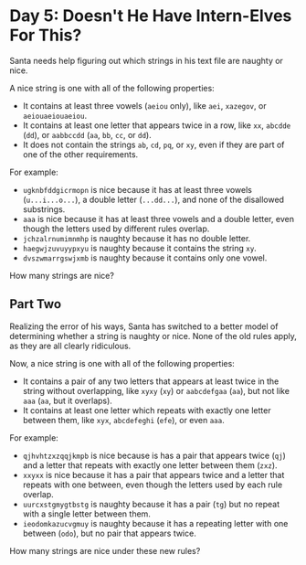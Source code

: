 # Day 5: Doesn't He Have Intern-Elves For This?

Santa needs help figuring out which strings in his text file are naughty or
nice.

A nice string is one with all of the following properties:

- It contains at least three vowels (`aeiou` only), like `aei`, `xazegov`, or
  `aeiouaeiouaeiou`.
- It contains at least one letter that appears twice in a row, like `xx`,
  `abcdde` (`dd`), or `aabbccdd` (`aa`, `bb`, `cc`, or `dd`).
- It does not contain the strings `ab`, `cd`, `pq`, or `xy`, even if they are
  part of one of the other requirements.

For example:

- `ugknbfddgicrmopn` is nice because it has at least three vowels
  (`u...i...o...`), a double letter (`...dd...`), and none of the disallowed
  substrings.
- `aaa` is nice because it has at least three vowels and a double letter, even
  though the letters used by different rules overlap.
- `jchzalrnumimnmhp` is naughty because it has no double letter.
- `haegwjzuvuyypxyu` is naughty because it contains the string `xy`.
- `dvszwmarrgswjxmb` is naughty because it contains only one vowel.

How many strings are nice?


## Part Two

Realizing the error of his ways, Santa has switched to a better model of
determining whether a string is naughty or nice. None of the old rules apply,
as they are all clearly ridiculous.

Now, a nice string is one with all of the following properties:

- It contains a pair of any two letters that appears at least twice in the
  string without overlapping, like `xyxy` (`xy`) or `aabcdefgaa` (`aa`), but
  not like `aaa` (`aa`, but it overlaps).
- It contains at least one letter which repeats with exactly one letter between
  them, like `xyx`, `abcdefeghi` (`efe`), or even `aaa`.

For example:

- `qjhvhtzxzqqjkmpb` is nice because is has a pair that appears twice (`qj`)
  and a letter that repeats with exactly one letter between them (`zxz`).
- `xxyxx` is nice because it has a pair that appears twice and a letter that
  repeats with one between, even though the letters used by each rule overlap.
- `uurcxstgmygtbstg` is naughty because it has a pair (`tg`) but no repeat with
  a single letter between them.
- `ieodomkazucvgmuy` is naughty because it has a repeating letter with one
  between (`odo`), but no pair that appears twice.

How many strings are nice under these new rules?
